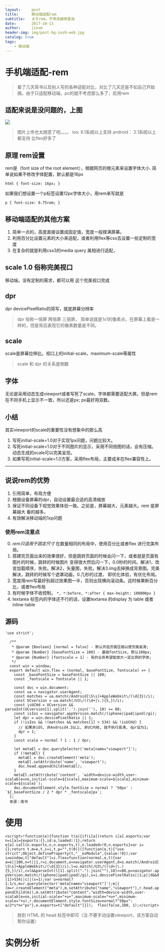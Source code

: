 ```yaml
---
layout:     post
title:      移动端适配rem
subtitle:   关于rem。不考虑媒体查询
date:       2017-10-13
author:     jinxm
header-img: img/post-bg-ios9-web.jpg
catalog: true
tags:
    - 移动端
---
```


# 手机端适配-rem

> 看了几天简书以及别人写的各种适配对比，对比了几天还是不如自己开始
搞，由于只适配移动端，pc的就不考虑那么多了，启用rem

## 适配来说是没问题的，上图

![](https://ws4.sinaimg.cn/large/006tNc79gy1fkgo1k84d7j30yu0g9754.jpg)

> 图片上传也太随意了吧。。。。
ios: 6.1系统以上支持 android： 2.1系统以上都支持 比flex好多了

## 原理 rem设置
 rem是（font size of the root element），根据网页的根元素来设置字体大小.
 简单说如果不修改字体配置，默认都是16px

 `html {
        font-size: 16px;
 }`

 如果我们想设置一个p标签设置12px字体大小，用rem来写就是

 `p { font-size: 0.75rem; }`

## 移动端适配的其他方案
1. 简单一点的，高度直接设置成固定值，宽度一般撑满屏幕。
2. 利用百分比设置元素的大小来适配，或者利用flex等css去设置一些定制的宽度
3. 在复杂的就是利用css3的media query 属相进行适配，

## scale 1.0 俗称完美视口
> <meta name="viewport" content="initial-scale=1.0,width=device-width,user-scalable=0,maximum-scale=1.0">
移动端，没有定制的需求，都可以用 这个完美视口完成

## dpr
dpr devicePixelRatio的简写，就是屏幕分辨率

> dpr 俗称一倍屏 两倍屏 三倍屏，
简单说就是1x1的像素点，在屏幕上看是一样的，但是背后表现它的像素数量是不同。

## scale
scale是屏幕拉伸比。视口上的initial-scale，maximum-scale等属性
> scale 和 dpr 的关系是倒数

## 字体
无论是采用动态生成viewport或者写死了scale，字体都需要适配大屏。但是rem在不同手机上显示不一致，所以还是px;
px最好用双数。

## 小结
其实viewport的scale的重要性没有想象中的那么高
1. 写死initial-scale=1.0对于实现1px问题，问题比较大。
2. 写死initial-scale=1.0对于不同图片的显示，采用不同倍图的话，会有压缩。动态生成的scale可以完美呈现。
3. 如果写死initial-scale=1.0方案，采用flex布局，主要成本在flex兼容性上。

---

## 说说rem的优势
1. 引用简单，布局方便
2. 根据设备屏幕的dpr，自动设置最合适的高清缩放
3. 保证不同设备下视觉效果体验一致。之前是，屏幕越大，元素越大。rem 是屏幕越大 看的越多。
4. 有效解决移动端的1xp问题

### 使用rem注意点
0. *rem只适用于固定尺寸* 在数量相同的布局中，使用百分比或者flex 进行完美布局。
1. 搭建完页面出来的效果很好，但是跳转页面的时候会闪一下，或者就是页面有图片的时候，跳转的时候图片
变得很大然后闪一下，0.0秒的时间。解决1，改变加载顺序，失败。解决2，矢量图，失败。解决3.img去掉换成背景图。完美解决，跳转的时候写个遮罩动画，0.几秒的过渡，
即优化体验，有优化布局。
2. 宽度用rem写最好别超过效果图一半，否则出现横向滚动条。这时候果断百分比，或者flex布局
3. 有时候字体不收控制， `*, *:before, *:after { max-height: 100000px }`
4. textarea 标签内的字体还不行的话，设置textarea 的display 为 table 或者 inline-table

## 源码
```
'use strict';

  /**
   * @param {Boolean} [normal = false] - 默认开启页面压缩以使页面高清;
   * @param {Number} [baseFontSize = 100] - 基础fontSize, 默认100px;
   * @param {Number} [fontscale = 1] - 有的业务希望能放大一定比例的字体;
   */
  const win = window;
  export default win.flex = (normal, baseFontSize, fontscale) => {
    const _baseFontSize = baseFontSize || 100;
    const _fontscale = fontscale || 1;

    const doc = win.document;
    const ua = navigator.userAgent;
    const matches = ua.match(/Android[\S\s]+AppleWebkit\/(\d{3})/i);
    const UCversion = ua.match(/U3\/((\d+|\.){5,})/i);
    const isUCHd = UCversion && parseInt(UCversion[1].split('.').join(''), 10) >= 80;
    const isIos = navigator.appVersion.match(/(iphone|ipad|ipod)/gi);
    let dpr = win.devicePixelRatio || 1;
    if (!isIos && !(matches && matches[1] > 534) && !isUCHd) {
      // 如果非iOS, 非Android4.3以上, 非UC内核, 就不执行高清, dpr设为1;
      dpr = 1;
    }
    const scale = normal ? 1 : 1 / dpr;

    let metaEl = doc.querySelector('meta[name="viewport"]');
    if (!metaEl) {
      metaEl = doc.createElement('meta');
      metaEl.setAttribute('name', 'viewport');
      doc.head.appendChild(metaEl);
    }
    metaEl.setAttribute('content', `width=device-width,user-scalable=no,initial-scale=${scale},maximum-scale=${scale},minimum-scale=${scale}`);
    doc.documentElement.style.fontSize = normal ? '50px' : `${_baseFontSize / 2 * dpr * _fontscale}px`;
  };
  來源：简书
```

# 使用
`<script>!function(e){function t(a){if(i[a])return i[a].exports;var n=i[a]={exports:{},id:a,loaded:!1};return e[a].call(n.exports,n,n.exports,t),n.loaded=!0,n.exports}var i={};return t.m=e,t.c=i,t.p="",t(0)}([function(e,t){"use strict";Object.defineProperty(t,"__esModule",{value:!0});var i=window;t["default"]=i.flex=function(normal,e,t){var a=e||100,n=t||1,r=i.document,o=navigator.userAgent,d=o.match(/Android[\S\s]+AppleWebkit\/(\d{3})/i),l=o.match(/U3\/((\d+|\.){5,})/i),c=l&&parseInt(l[1].split(".").join(""),10)>=80,p=navigator.appVersion.match(/(iphone|ipad|ipod)/gi),s=i.devicePixelRatio||1;p||d&&d[1]>534||c||(s=1);var u=normal?1:1/s,m=r.querySelector('meta[name="viewport"]');m||(m=r.createElement("meta"),m.setAttribute("name","viewport"),r.head.appendChild(m)),m.setAttribute("content","width=device-width,user-scalable=no,initial-scale="+u+",maximum-scale="+u+",minimum-scale="+u),r.documentElement.style.fontSize=normal?"50px": a/2*s*n+"px"},e.exports=t["default"]}]);  flex(false,100, 1);</script>`

> 放到 HTML 的 head 标签中即可（注:不要手动设置viewport，该方案自动帮你设置）

# 实例分析